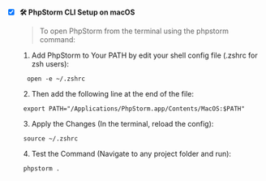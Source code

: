 - [x] **🛠 PhpStorm CLI Setup on macOS** 
  >To open PhpStorm from the terminal using the phpstorm command:
  1. Add PhpStorm to Your PATH by edit your shell config file (.zshrc for zsh users):
   ```Terminal
     open -e ~/.zshrc
   ```
  2. Then add the following line at the end of the file:
    ```Terminal
     export PATH="/Applications/PhpStorm.app/Contents/MacOS:$PATH"
   ```
  3. Apply the Changes (In the terminal, reload the config):
    ```Terminal
     source ~/.zshrc
   ```
  4. Test the Command (Navigate to any project folder and run):
    ```Terminal
     phpstorm .
   ```
